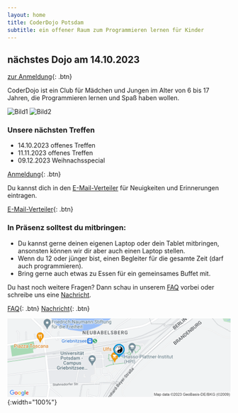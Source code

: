 ```yaml
---
layout: home
title: CoderDojo Potsdam
subtitle: ein offener Raum zum Programmieren lernen für Kinder
---
```


## nächstes Dojo am 14.10.2023

[zur Anmeldung](){: .btn}

CoderDojo ist ein Club für Mädchen und Jungen im Alter von 6 bis 17 Jahren, die Programmieren lernen und Spaß haben wollen.

![Bild1](/assets/img/crepe.jpg)
![Bild2](/assets/img/crepe.jpg)

### Unsere nächsten Treffen

- 14.10.2023 offenes Treffen
- 11.11.2023 offenes Treffen
- 09.12.2023 Weihnachsspecial

[Anmeldung](){: .btn}

Du kannst dich in den [E-Mail-Verteiler](https://groups.google.com/forum/#!forum/coderdojopotsdam) für Neuigkeiten und Erinnerungen eintragen.

[E-Mail-Verteiler](https://groups.google.com/forum/#!forum/coderdojopotsdam){: .btn}

### In Präsenz solltest du mitbringen:

- Du kannst gerne deinen eigenen Laptop oder dein Tablet mitbringen, ansonsten können wir dir aber auch einen Laptop stellen.
- Wenn du 12 oder jünger bist, einen Begleiter für die gesamte Zeit (darf auch programmieren).
- Bring gerne auch etwas zu Essen für ein gemeinsames Buffet mit.

Du hast noch weitere Fragen? Dann schau in unserem [FAQ](/faq.md) vorbei oder schreibe uns eine [Nachricht](mailto:klub-coderdojo-sprecher@hpi.de).

[FAQ](/faq.md){: .btn}
[Nachricht](mailto:klub-coderdojo-sprecher@hpi.de){: .btn}

[![Karte](/assets/img/staticmap.png)](https://www.google.com/maps/search/?api=1&query=52.39362999999999,13.13175){:width="100%"}
